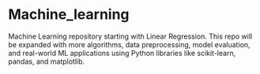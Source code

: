 # Machine_learning
Machine Learning repository starting with Linear Regression. This repo will be expanded with more algorithms, data preprocessing, model evaluation, and real-world ML applications using Python libraries like scikit-learn, pandas, and matplotlib.

